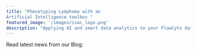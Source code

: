 ```yaml
---
title: "Phenotyping Lymphoma with an 
Artificial Intelligence toolbox "
featured_image: '/images/isac_logo.png'
description: "Applying AI and smart data analytics to your FlowCyto data!"
---
```

Read latest news from our Blog: 
